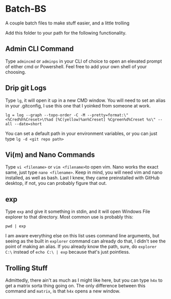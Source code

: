 
# Batch-BS
 A couple batch files to make stuff easier, and a little trolling


Add this folder to your path for the following functionality.

 
## Admin CLI Command
Type `admincmd` or `adminps` in your CLI of choice to open an elevated prompt of either cmd or Powershell. Feel free to add your own shell of your choosing.

## Drip git Logs

Type `lg`, it will open it up in a new CMD window.
You will need to set an alias in your .gitconfig, I use this one that I yoinked from someone at work.

    lg = log --graph --topo-order -C -M --pretty=format:\"<%Cred%h%Creset>\t%ad [%C(yellow)%an%Creset] %Cgreen%d%Creset %s\" --all --date=short

 You can set a default path in your environment variables, or you can just type `lg -d <git repo path>`


## Vi(m) and Nano Commands

Type `vi <filename>` or `vim <filename>`to open vim. Nano works the exact same, just type `nano <filename>`. Keep in mind, you will need vim and nano installed, as well as bash. Last I knew, they came preinstalled with GitHub desktop, if not, you can probably figure that out.


## exp

Type `exp` and give it something in stdin, and it will open Windows File explorer to that directory. Most common use is probably this:

    pwd | exp

I am aware everything else on this list uses command line arguments, but seeing as the built in `explorer` command can already do that, I didn't see the point of making an alias. If you already know the path, sure, do `explorer C:\` instead of `echo C:\ | exp` because that's just pointless.

## Trolling Stuff
Admittedly, there ain't as much as I might like here, but you can type `h4x` to get a matrix sorta thing going on. The only difference between this command and `matrix`, is that `h4x` opens a new window.

